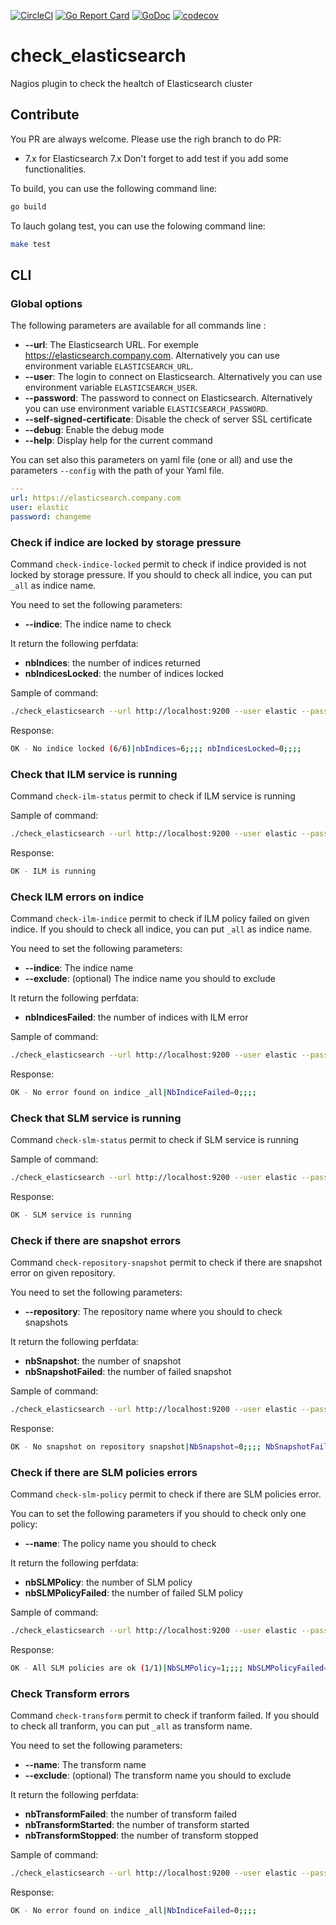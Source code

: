 [![CircleCI](https://circleci.com/gh/disaster37/check_elasticsearch/tree/7.x.svg?style=svg)](https://circleci.com/gh/disaster37/check_elasticsearch/tree/7.x)
[![Go Report Card](https://goreportcard.com/badge/github.com/disaster37/check_elasticsearch)](https://goreportcard.com/report/github.com/disaster37/check_elasticsearch)
[![GoDoc](https://godoc.org/github.com/disaster37/check_elasticsearch?status.svg)](http://godoc.org/github.com/disaster37/check_elasticsearch)
[![codecov](https://codecov.io/gh/disaster37/check_elasticsearch/branch/7.x/graph/badge.svg)](https://codecov.io/gh/disaster37/check_elasticsearch/branch/7.x)


# check_elasticsearch
Nagios plugin to check the healtch of Elasticsearch cluster

## Contribute

You PR are always welcome. Please use the righ branch to do PR:
 - 7.x for Elasticsearch 7.x
Don't forget to add test if you add some functionalities.

To build, you can use the following command line:
```sh
go build
```

To lauch golang test, you can use the folowing command line:
```sh
make test
```

## CLI

### Global options

The following parameters are available for all commands line :
- **--url**: The Elasticsearch URL. For exemple https://elasticsearch.company.com. Alternatively you can use environment variable `ELASTICSEARCH_URL`.
- **--user**: The login to connect on Elasticsearch. Alternatively you can use environment variable `ELASTICSEARCH_USER`.
- **--password**: The password to connect on Elasticsearch. Alternatively you can use environment variable `ELASTICSEARCH_PASSWORD`.
- **--self-signed-certificate**: Disable the check of server SSL certificate
- **--debug**: Enable the debug mode
- **--help**: Display help for the current command


You can set also this parameters on yaml file (one or all) and use the parameters `--config` with the path of your Yaml file.
```yaml
---
url: https://elasticsearch.company.com
user: elastic
password: changeme
```

### Check if indice are locked by storage pressure

Command `check-indice-locked` permit to check if indice provided is not locked by storage pressure.
If you should to check all indice, you can put `_all` as indice name.

You need to set the following parameters:
- **--indice**: The indice name to check

It return the following perfdata:
- **nbIndices**: the number of indices returned
- **nbIndicesLocked**: the number of indices locked


Sample of command:
```bash
./check_elasticsearch --url http://localhost:9200 --user elastic --password changeme check-indice-locked --indice _all
```

Response:
```bash
OK - No indice locked (6/6)|nbIndices=6;;;; nbIndicesLocked=0;;;;
```

### Check that ILM service is running

Command `check-ilm-status` permit to check if ILM service is running


Sample of command:
```bash
./check_elasticsearch --url http://localhost:9200 --user elastic --password changeme check-ilm-status
```
Response:
```bash
OK - ILM is running
```


### Check ILM errors on indice

Command `check-ilm-indice` permit to check if ILM policy failed on given indice.
If you should to check all indice, you can put `_all` as indice name.

You need to set the following parameters:
- **--indice**: The indice name
- **--exclude**: (optional) The indice name you should to exclude

It return the following perfdata:
- **nbIndicesFailed**: the number of indices with ILM error

Sample of command:
```bash
./check_elasticsearch --url http://localhost:9200 --user elastic --password changeme check-ilm-indice --indice _all
```

Response:
```bash
OK - No error found on indice _all|NbIndiceFailed=0;;;; 
```

### Check that SLM service is running 

Command `check-slm-status` permit to check if SLM service is running


Sample of command:
```bash
./check_elasticsearch --url http://localhost:9200 --user elastic --password changeme check-slm-status
```
Response:
```bash
OK - SLM service is running
```

### Check if there are snapshot errors

Command `check-repository-snapshot` permit to check if there are snapshot error on given repository.

You need to set the following parameters:
- **--repository**: The repository name where you should to check snapshots

It return the following perfdata:
- **nbSnapshot**: the number of snapshot
- **nbSnapshotFailed**: the number of failed snapshot

Sample of command:
```bash
./check_elasticsearch --url http://localhost:9200 --user elastic --password changeme check-repository-snapshot --repository snapshot
```

Response:
```bash
OK - No snapshot on repository snapshot|NbSnapshot=0;;;; NbSnapshotFailed=0;;;;
```

### Check if there are SLM policies errors

Command `check-slm-policy` permit to check if there are SLM policies error.

You can to set the following parameters if you should to check only one policy:
- **--name**: The policy name you should to check

It return the following perfdata:
- **nbSLMPolicy**: the number of SLM policy
- **nbSLMPolicyFailed**: the number of failed SLM policy

Sample of command:
```bash
./check_elasticsearch --url http://localhost:9200 --user elastic --password changeme check-slm-policy
```

Response:
```bash
OK - All SLM policies are ok (1/1)|NbSLMPolicy=1;;;; NbSLMPolicyFailed=0;;;;
```

### Check Transform errors

Command `check-transform` permit to check if tranform failed.
If you should to check all tranform, you can put `_all` as transform name.

You need to set the following parameters:
- **--name**: The transform name
- **--exclude**: (optional) The transform name you should to exclude

It return the following perfdata:
- **nbTransformFailed**: the number of transform failed
- **nbTransformStarted**: the number of transform started
- **nbTransformStopped**: the number of transform stopped

Sample of command:
```bash
./check_elasticsearch --url http://localhost:9200 --user elastic --password changeme check-transform --name _all
```

Response:
```bash
OK - No error found on indice _all|NbIndiceFailed=0;;;; 
```

